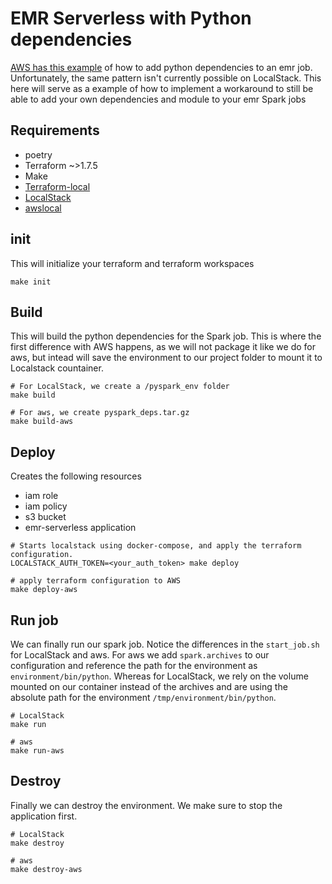 # EMR Serverless with Python dependencies

[AWS has this example](https://github.com/aws-samples/emr-serverless-samples/tree/main/examples/pyspark/dependencies) of how to add python dependencies to an emr job. Unfortunately, the same pattern isn't currently possible on LocalStack. This here will serve as a example of how to implement a workaround to still be able to add your own dependencies and module to your emr Spark jobs

## Requirements
- poetry
- Terraform ~>1.7.5
- Make
- [Terraform-local](https://github.com/localstack/terraform-local)
- [LocalStack](https://github.com/localstack/localstack)
- [awslocal](https://github.com/localstack/awscli-local)

## init

This will initialize your terraform and terraform workspaces

```
make init
```

## Build

This will build the python dependencies for the Spark job. This is where the first difference with AWS happens, as we will not package it like we do for aws, but intead will save the environment to our project folder to mount it to Localstack countainer.

```
# For LocalStack, we create a /pyspark_env folder
make build

# For aws, we create pyspark_deps.tar.gz
make build-aws
```

## Deploy

Creates the following resources
- iam role
- iam policy
- s3 bucket
- emr-serverless application

```
# Starts localstack using docker-compose, and apply the terraform configuration.
LOCALSTACK_AUTH_TOKEN=<your_auth_token> make deploy

# apply terraform configuration to AWS
make deploy-aws
```

## Run job

We can finally run our spark job. Notice the differences in the `start_job.sh` for LocalStack and aws. For aws we add `spark.archives` to our configuration and reference the path for the environment as `environment/bin/python`. Whereas for LocalStack, we rely on the volume mounted on our container instead of the archives and are using the absolute path for the environment `/tmp/environment/bin/python`.

```
# LocalStack
make run

# aws
make run-aws
```

## Destroy

Finally we can destroy the environment. We make sure to stop the application first.

```
# LocalStack
make destroy

# aws
make destroy-aws
```